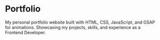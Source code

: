# Portfolio
My personal portfolio website built with HTML, CSS, JavaScript, and GSAP for animations. Showcasing my projects, skills, and experience as a Frontend Developer. 

